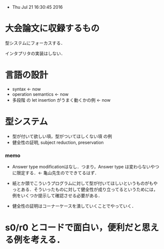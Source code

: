 * Thu Jul 21 16:30:45 2016

# 大会論文に収録するもの

型システムにフォーカスする．

インタプリタの実装はしない．

# 言語の設計
* syntax  <- now
* operation semantics <- now
* 多段階 の let insertion がうまく動くかの例 <- now

# 型システム
* 型が付いて欲しい項，型がついてほしくない項 の例
* 健全性の証明, subject reduction, preservation

### memo
* Answer type modificationはなし．つまり，Answer type は変わらないやつに限定する．<- 亀山先生のでできてるはず．

* 紙とか頭でこういうプログラムに対して型が付いてほしいというものがもやっとある．そういったものに対して健全性が成り立ってるというためには，例をいくつか提示して確認させる必要がある．

* 健全性の証明はコーナーケースを潰していくことでやっていく．

# s0/r0 とコードで面白い，便利だと思える例を考える．
